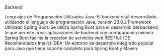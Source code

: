 Backend

Lenguajes de Programación Utilizados
Java: El backend está desarrollado utilizando el lenguaje de programación Java, versión 23.0.2
Framework Utilizado
Spring Boot: Se utiliza Spring Boot para el desarrollo del backend, lo que permite crear aplicaciones de backend con configuración mínima. Spring Boot facilita la creación de servicios web RESTful.
IDE Recomendados
IntelliJ IDEA: Un entorno de desarrollo integrado popular para Java que tiene soporte completo para Spring Boot y Maven.


